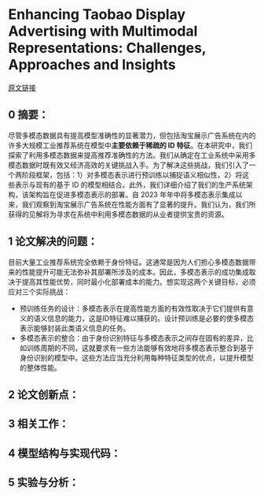 # Enhancing Taobao Display Advertising with Multimodal Representations: Challenges, Approaches and Insights
[原文链接](https://doi.org/10.1145/3383313.3412236)
## 0 摘要：
尽管多模态数据具有提高模型准确性的显著潜力，但包括淘宝展示广告系统在内的许多大规模工业推荐系统在模型中**主要依赖于稀疏的 ID 特征**。在本研究中，我们探索了利用多模态数据来提高推荐准确性的方法。我们从确定在工业系统中采用多模态数据时既有效又经济高效的关键挑战入手。为了解决这些挑战，我们引入了一个两阶段框架，包括：1）对多模态表示进行预训练以捕捉语义相似性，2）将这些表示与现有的基于 ID 的模型相结合。此外，我们详细介绍了我们的生产系统架构，该架构旨在促进多模态表示的部署。自 2023 年年中将多模态表示集成以来，我们观察到淘宝展示广告系统在性能方面有了显著的提升。我们认为，我们所获得的见解将为寻求在系统中利用多模态数据的从业者提供宝贵的资源。
## 1 论文解决的问题：
目前大量工业推荐系统完全依赖于身份特征。这通常是因为人们担心多模态数据带来的性能提升可能无法弥补其部署所涉及的成本。因此，多模态表示的成功集成取决于提高其性能优势，同时最小化部署成本的能力。想实现这两个关键目标，必须应对三个实际挑战：
* 预训练任务的设计：多模态表示在提高性能方面的有效性取决于它们提供有意义的语义信息的能力，这是ID特征难以捕获的。设计预训练是必要的使多模态表示能够封装此类语义信息的任务。
* 多模态表示的整合：由于身份识别特征与多模态表示之间存在固有的差异，比如训练周期的不同，这就要求有一些方法能够有效地将多模态表示整合到基于身份识别的模型中。这些方法应当充分利用每种特征类型的优点，以提升模型的整体性能。

## 2 论文创新点：

## 3 相关工作：

## 4 模型结构与实现代码：


## 5 实验与分析：

<!--stackedit_data:
eyJoaXN0b3J5IjpbLTIxMTUzODMzNzAsODk2Nzk5Nzg0LC04Nj
k0NjUxOTRdfQ==
-->